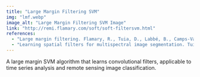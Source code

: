 ```yaml
---
title: "Large Margin Filtering SVM"
img: "lmf.webp"
image_alt: "Large Margin Filtering SVM Image"
link: "http://remi.flamary.com/soft/soft-filtersvm.html"
references:
  - "Large margin filtering. Flamary, R., Tuia, D., Labbé, B., Camps-Valls, G., Rakotomamonjy, A. IEEE Transactions on Signal Processing 60(2): 648-659, 2012."
  - "Learning spatial filters for multispectral image segmentation. Tuia, D., Camps-Valls, G., Flamary, R., Rakotomamonjy, A. Proceedings of MLSP 2010."
---
```


A large margin SVM algorithm that learns convolutional filters, applicable to time series analysis and remote sensing image classification.
